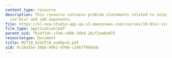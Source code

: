 ```yaml
---
content_type: resource
description: This resource contains problem statements related to integral of sin^n(x)
  cos^m(x) and odd exponents.
file: https://ol-ocw-studio-app-qa.s3.amazonaws.com/courses/18-01sc-single-variable-calculus-fall-2010/9c16a5be38bb09619760c2467f0b64dc_MIT18_01SCF10_ex68prb.pdf
file_type: application/pdf
parent_uid: f914f1dc-cfe8-c98b-34b4-2bcf2aa6e075
resourcetype: Document
title: MIT18_01SCF10_ex68prb.pdf
uid: 9c16a5be-38bb-0961-9760-c2467f0b64dc
---
```

